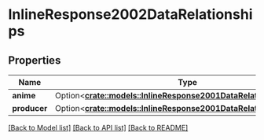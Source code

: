 # InlineResponse2002DataRelationships

## Properties

Name | Type | Description | Notes
------------ | ------------- | ------------- | -------------
**anime** | Option<[**crate::models::InlineResponse2001DataRelationshipsAnime**](inline_response_200_1_data_relationships_anime.md)> |  | [optional]
**producer** | Option<[**crate::models::InlineResponse2001DataRelationshipsAnime**](inline_response_200_1_data_relationships_anime.md)> |  | [optional]

[[Back to Model list]](../README.md#documentation-for-models) [[Back to API list]](../README.md#documentation-for-api-endpoints) [[Back to README]](../README.md)


